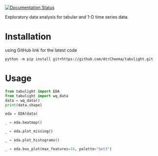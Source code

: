 [![Documentation Status](https://readthedocs.org/projects/tabulight/badge/?version=latest)](https://tabulight.readthedocs.io/en/latest/?badge=latest)

Exploratory data analysis for tabular and 1-D time series data.

# Installation

using GitHub link for the latest code

	python -m pip install git+https://github.com/AtrCheema/tabulight.git

# Usage

```python
from tabulight import EDA
from tabulight import wq_data
data = wq_data()
print(data.shape)

eda = EDA(data)

_ = eda.heatmap()

_ = eda.plot_missing()

_ = eda.plot_histograms()

_ = eda.box_plot(max_features=18, palette="Set3")
```